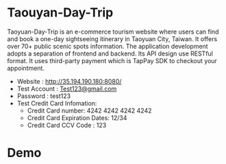# Taouyan-Day-Trip

Taoyuan-Day-Trip is an e-commerce tourism website where users can find and book a one-day sightseeing itinerary in Taoyuan City, Taiwan. It offers over 70+ public scenic spots information. The application development adopts a separation of frontend and backend. Its API design use RESTful format. It uses third-party payment which is TapPay SDK to checkout your appointment.

- Website : http://35.194.190.180:8080/
- Test Account : Test123@gmail.com
- Password : test123
- Test Credit Card Infomation:
  - Credit Card number: 4242 4242 4242 4242
  - Credit Card Expiration Dates: 12/34
  - Credit Card CCV Code : 123

# Demo
